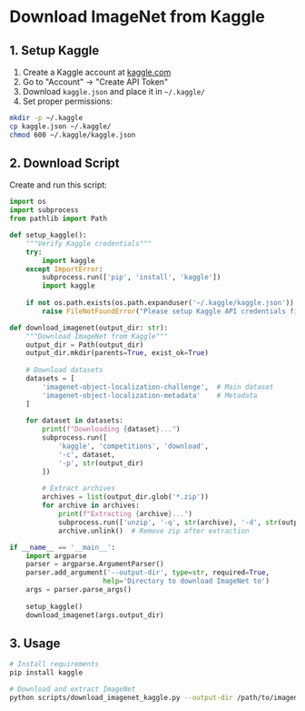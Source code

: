 # Download ImageNet from Kaggle

## 1. Setup Kaggle

1. Create a Kaggle account at [kaggle.com](https://www.kaggle.com)
2. Go to "Account" → "Create API Token"
3. Download `kaggle.json` and place it in `~/.kaggle/`
4. Set proper permissions:
```bash
mkdir -p ~/.kaggle
cp kaggle.json ~/.kaggle/
chmod 600 ~/.kaggle/kaggle.json
```

## 2. Download Script

Create and run this script:

```python:scripts/download_imagenet_kaggle.py
import os
import subprocess
from pathlib import Path

def setup_kaggle():
    """Verify Kaggle credentials"""
    try:
        import kaggle
    except ImportError:
        subprocess.run(['pip', 'install', 'kaggle'])
        import kaggle
    
    if not os.path.exists(os.path.expanduser('~/.kaggle/kaggle.json')):
        raise FileNotFoundError("Please setup Kaggle API credentials first!")

def download_imagenet(output_dir: str):
    """Download ImageNet from Kaggle"""
    output_dir = Path(output_dir)
    output_dir.mkdir(parents=True, exist_ok=True)
    
    # Download datasets
    datasets = [
        'imagenet-object-localization-challenge',  # Main dataset
        'imagenet-object-localization-metadata'    # Metadata
    ]
    
    for dataset in datasets:
        print(f"Downloading {dataset}...")
        subprocess.run([
            'kaggle', 'competitions', 'download',
            '-c', dataset,
            '-p', str(output_dir)
        ])
        
        # Extract archives
        archives = list(output_dir.glob('*.zip'))
        for archive in archives:
            print(f"Extracting {archive}...")
            subprocess.run(['unzip', '-q', str(archive), '-d', str(output_dir)])
            archive.unlink()  # Remove zip after extraction

if __name__ == '__main__':
    import argparse
    parser = argparse.ArgumentParser()
    parser.add_argument('--output-dir', type=str, required=True,
                       help='Directory to download ImageNet to')
    args = parser.parse_args()
    
    setup_kaggle()
    download_imagenet(args.output_dir)
```

## 3. Usage

```bash
# Install requirements
pip install kaggle

# Download and extract ImageNet
python scripts/download_imagenet_kaggle.py --output-dir /path/to/imagenet
``` 